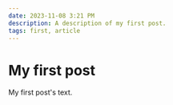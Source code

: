 ```yaml
---
date: 2023-11-08 3:21 PM
description: A description of my first post.
tags: first, article
---
```

# My first post

My first post's text.